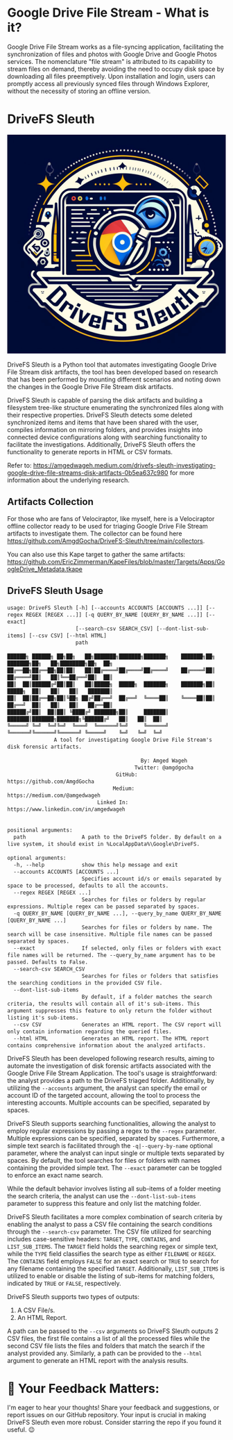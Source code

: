 # Google Drive File Stream - What is it?
Google Drive File Stream works as a file-syncing application, facilitating the synchronization of files and photos with Google Drive and Google Photos services. The nomenclature "file stream" is attributed to its capability to stream files on demand, thereby avoiding the need to occupy disk space by downloading all files preemptively. Upon installation and login, users can promptly access all previously synced files through Windows Explorer, without the necessity of storing an offline version.

# DriveFS Sleuth

![This is how Bing creator imagined a logo for the DriveFS Sleuth Tool.](https://raw.githubusercontent.com/AmgdGocha/DriveFS-Sleuth/main/assets/DriveFS%20Sleuth%20Logo.jpg)


DriveFS Sleuth is a Python tool that automates investigating Google Drive File Stream disk artifacts, the tool has been developed based on research that has been performed by mounting different scenarios and noting down the changes in the Google Drive File Stream disk artifacts.

DriveFS Sleuth is capable of parsing the disk artifacts and building a filesystem tree-like structure enumerating the synchronized files along with their respective properties. DriveFS Sleuth detects some deleted synchronized items and items that have been shared with the user, compiles information on mirroring folders, and provides insights into connected device configurations along with searching functionality to facilitate the investigations. Additionally, DriveFS Sleuth offers the functionality to generate reports in HTML or CSV formats.

Refer to: https://amgedwageh.medium.com/drivefs-sleuth-investigating-google-drive-file-streams-disk-artifacts-0b5ea637c980 for more information about the underlying research.

## Artifacts Collection
For those who are fans of Velociraptor, like myself, here is a Velociraptor offline collector ready to be used for triaging Google Drive File Stream artifacts to investigate them. The collector can be found here https://github.com/AmgdGocha/DriveFS-Sleuth/tree/main/collectors.

You can also use this Kape target to gather the same artifacts: https://github.com/EricZimmerman/KapeFiles/blob/master/Targets/Apps/GoogleDrive_Metadata.tkape

## DriveFS Sleuth Usage
```
usage: DriveFS Sleuth [-h] [--accounts ACCOUNTS [ACCOUNTS ...]] [--regex REGEX [REGEX ...]] [-q QUERY_BY_NAME [QUERY_BY_NAME ...]] [--exact]
                      [--search-csv SEARCH_CSV] [--dont-list-sub-items] [--csv CSV] [--html HTML]
                      path

██████╗ ██████╗ ██╗██╗   ██╗███████╗███████╗███████╗    ███████╗██╗     ███████╗██╗   ██╗████████╗██╗  ██╗
██╔══██╗██╔══██╗██║██║   ██║██╔════╝██╔════╝██╔════╝    ██╔════╝██║     ██╔════╝██║   ██║╚══██╔══╝██║  ██║
██║  ██║██████╔╝██║██║   ██║█████╗  █████╗  ███████╗    ███████╗██║     █████╗  ██║   ██║   ██║   ███████║
██║  ██║██╔══██╗██║╚██╗ ██╔╝██╔══╝  ██╔══╝  ╚════██║    ╚════██║██║     ██╔══╝  ██║   ██║   ██║   ██╔══██║
██████╔╝██║  ██║██║ ╚████╔╝ ███████╗██║     ███████║    ███████║███████╗███████╗╚██████╔╝   ██║   ██║  ██║
╚═════╝ ╚═╝  ╚═╝╚═╝  ╚═══╝  ╚══════╝╚═╝     ╚══════╝    ╚══════╝╚══════╝╚══════╝ ╚═════╝    ╚═╝   ╚═╝  ╚═╝
               A tool for investigating Google Drive File Stream's disk forensic artifacts.

                                           By: Amged Wageh
                                         Twitter: @amgdgocha
                                   GitHub: https://github.com/AmgdGocha
                                  Medium: https://medium.com/@amgedwageh
                             Linked In: https://www.linkedin.com/in/amgedwageh


positional arguments:
  path                  A path to the DriveFS folder. By default on a live system, it should exist in %LocalAppData%\Google\DriveFS.

optional arguments:
  -h, --help            show this help message and exit
  --accounts ACCOUNTS [ACCOUNTS ...]
                        Specifies account id/s or emails separated by space to be processed, defaults to all the accounts.
  --regex REGEX [REGEX ...]
                        Searches for files or folders by regular expressions. Multiple regex can be passed separated by spaces.
  -q QUERY_BY_NAME [QUERY_BY_NAME ...], --query_by_name QUERY_BY_NAME [QUERY_BY_NAME ...]
                        Searches for files or folders by name. The search will be case insensitive. Multiple file names can be passed separated by spaces.
  --exact               If selected, only files or folders with exact file names will be returned. The --query_by_name argument has to be passed. Defaults to False.
  --search-csv SEARCH_CSV
                        Searches for files or folders that satisfies the searching conditions in the provided CSV file.
  --dont-list-sub-items
                        By default, if a folder matches the search criteria, the results will contain all of it's sub-items. This argument suppresses this feature to only return the folder without listing it's sub-items.
  --csv CSV             Generates an HTML report. The CSV report will only contain information regarding the queried files.
  --html HTML           Generates an HTML report. The HTML report contains comprehensive information about the analyzed artifacts.
```
DriveFS Sleuth has been developed following research results, aiming to automate the investigation of disk forensic artifacts associated with the Google Drive File Stream Application. The tool's usage is straightforward: the analyst provides a path to the DriveFS triaged folder. Additionally, by utilizing the `--accounts` argument, the analyst can specify the email or account ID of the targeted account, allowing the tool to process the interesting accounts. Multiple accounts can be specified, separated by spaces.

DriveFS Sleuth supports searching functionalities, allowing the analyst to employ regular expressions by passing a regex to the `--regex` parameter. Multiple expressions can be specified, separated by spaces. Furthermore, a simple text search is facilitated through the `-q|--query-by-name` optional parameter, where the analyst can input single or multiple texts separated by spaces. By default, the tool searches for files or folders with names containing the provided simple text. The `--exact` parameter can be toggled to enforce an exact name search.

While the default behavior involves listing all sub-items of a folder meeting the search criteria, the analyst can use the `--dont-list-sub-items` parameter to suppress this feature and only list the matching folder.

DriveFS Sleuth facilitates a more complex combination of search criteria by enabling the analyst to pass a CSV file containing the search conditions through the `--search-csv` parameter. The CSV file utilized for searching includes case-sensitive headers: `TARGET`, `TYPE`, `CONTAINS`, and `LIST_SUB_ITEMS`. The `TARGET` field holds the searching regex or simple text, while the `TYPE` field classifies the search type as either `FILENAME` or `REGEX`. The `CONTAINS` field employs `FALSE` for an exact search or `TRUE` to search for any filename containing the specified `TARGET`. Additionally, `LIST_SUB_ITEMS` is utilized to enable or disable the listing of sub-items for matching folders, indicated by `TRUE` or `FALSE`, respectively.

DriveFS Sleuth supports two types of outputs:
1. A CSV File/s.
2. An HTML Report.

A path can be passed to the `--csv` arguments so DriveFS Sleuth outputs 2 CSV files, the first file contains a list of all the processed files while the second CSV file lists the files and folders that match the search if the analyst provided any. Similarly, a path can be provided to the `--html` argument to generate an HTML report with the analysis results.

# 🌟 Your Feedback Matters:
I'm eager to hear your thoughts! Share your feedback and suggestions, or report issues on our GitHub repository. Your input is crucial in making DriveFS Sleuth even more robust. Consider starring the repo if you found it useful. 😉
